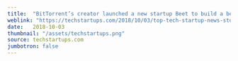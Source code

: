 ```yaml
---
title:  "BitTorrent’s creator launched a new startup Beet to build a better Bitcoin."
weblink: "https://techstartups.com/2018/10/03/top-tech-startup-news-stories-need-know-wednesday-october-3/"
date:   2018-10-03
thumbnail: "/assets/techstartups.png"
source: techstartups.com
jumbotron: false
---
```

